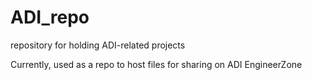 # ADI_repo
repository for holding ADI-related projects

Currently, used as a repo to host files for sharing on ADI EngineerZone
